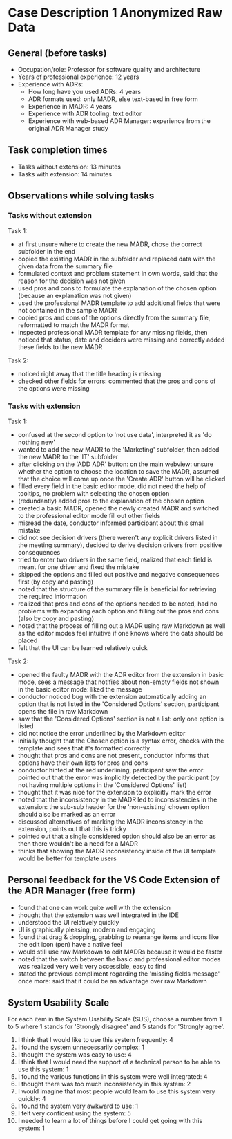 # Case Description 1 Anonymized Raw Data

## General (before tasks)

* Occupation/role: Professor for software quality and architecture
* Years of professional experience: 12 years
* Experience with ADRs:
  * How long have you used ADRs: 4 years
  * ADR formats used: only MADR, else text-based in free form
  * Experience in MADR: 4 years
  * Experience with ADR tooling: text editor
  * Experience with web-based ADR Manager: experience from the original ADR Manager study


## Task completion times

* Tasks without extension: 13 minutes 
* Tasks with extension: 14 minutes


## Observations while solving tasks

### Tasks without extension

Task 1:

* at first unsure where to create the new MADR, chose the correct subfolder in the end
* copied the existing MADR in the subfolder and replaced data with the given data from the summary file
* formulated context and problem statement in own words, said that the reason for the decision was not given
* used pros and cons to formulate the explanation of the chosen option (because an explanation was not given)
* used the professional MADR template to add additional fields that were not contained in the sample MADR
* copied pros and cons of the options directly from the summary file, reformatted to match the MADR format
* inspected professional MADR template for any missing fields, then noticed that status, date and deciders were missing and correctly added these fields to the new MADR

Task 2:

* noticed right away that the title heading is missing
* checked other fields for errors: commented that the pros and cons of the options were missing


### Tasks with extension

Task 1:

* confused at the second option to 'not use data', interpreted it as 'do nothing new'
* wanted to add the new MADR to the 'Marketing' subfolder, then added the new MADR to the 'IT' subfolder
* after clicking on the 'ADD ADR' button: on the main webview: unsure whether the option to choose the location to save the MADR, assumed that the choice will come up once the 'Create ADR' button will be clicked
* filled every field in the basic editor mode, did not need the help of tooltips, no problem with selecting the chosen option
* (redundantly) added pros to the explanation of the chosen option
* created a basic MADR, opened the newly created MADR and switched to the professional editor mode fill out other fields
* misread the date, conductor informed participant about this small mistake
* did not see decision drivers (there weren't any explicit drivers listed in the meeting summary), decided to derive decision drivers from positive consequences
* tried to enter two drivers in the same field, realized that each field is meant for one driver and fixed the mistake
* skipped the options and filled out positive and negative consequences first (by copy and pasting)
* noted that the structure of the summary file is beneficial for retrieving the required information
* realized that pros and cons of the options needed to be noted, had no problems with expanding each option and filling out the pros and cons (also by copy and pasting)
* noted that the process of filling out a MADR using raw Markdown as well as the editor modes feel intuitive if one knows where the data should be placed
* felt that the UI can be learned relatively quick

Task 2:

* opened the faulty MADR with the ADR editor from the extension in basic mode, sees a message that notifies about non-empty fields not shown in the basic editor mode: liked the message
* conductor noticed bug with the extension automatically adding an option that is not listed in the 'Considered Options' section, participant opens the file in raw Markdown
* saw that the 'Considered Options' section is not a list: only one option is listed
* did not notice the error underlined by the Markdown editor
* initially thought that the Chosen option is a syntax error, checks with the template and sees that it's formatted correctly
* thought that pros and cons are not present, conductor informs that options have their own lists for pros and cons
* conductor hinted at the red underlining, participant saw the error: pointed out that the error was implicitly detected by the participant (by not having multiple options in the 'Considered Options' list)
* thought that it was nice for the extension to explicitly mark the error
* noted that the inconsistency in the MADR led to inconsistencies in the extension: the sub-sub header for the 'non-existing' chosen option should also be marked as an error
* discussed alternatives of marking the MADR inconsistency in the extension, points out that this is tricky
* pointed out that a single considered option should also be an error as then there wouldn't be a need for a MADR
* thinks that showing the MADR inconsistency inside of the UI template would be better for template users


## Personal feedback for the VS Code Extension of the ADR Manager (free form)

* found that one can work quite well with the extension 
* thought that the extension was well integrated in the IDE
* understood the UI relatively quickly
* UI is graphically pleasing, modern and engaging
* found that drag & dropping, grabbing to rearrange items and icons like the edit icon (pen) have a native feel
* would still use raw Markdown to edit MADRs because it would be faster
* noted that the switch between the basic and professional editor modes was realized very well: very accessible, easy to find
* stated the previous compliment regarding the 'missing fields message' once more: said that it could be an advantage over raw Markdown 


## System Usability Scale

For each item in the System Usability Scale (SUS), choose a number from 1 to 5 where 1 stands for 'Strongly disagree' and 5 stands for 'Strongly agree'.

1. I think that I would like to use this system frequently: 4
2. I found the system unnecessarily complex: 1
3. I thought the system was easy to use: 4
4. I think that I would need the support of a technical person to be able to use this system: 1
5. I found the various functions in this system were well integrated: 4
6. I thought there was too much inconsistency in this system: 2
7. I would imagine that most people would learn to use this system very quickly: 4
8. I found the system very awkward to use: 1
9. I felt very confident using the system: 5
10. I needed to learn a lot of things before I could get going with this system: 1

